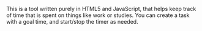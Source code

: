 This is a tool written purely in HTML5 and JavaScript, that helps keep track of time that is spent on things like work or studies. You can create a task with a goal time, and start/stop the timer as needed.